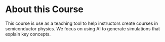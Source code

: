 # About this Course

This course is use as a teaching tool to help instructors create
courses in semiconductor physics.  We focus on using AI to
generate simulations that explain key concepts.
